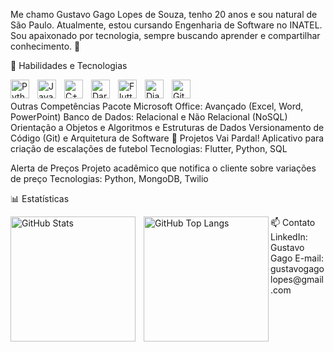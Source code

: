 Me chamo Gustavo Gago Lopes de Souza, tenho 20 anos e sou natural de São Paulo. Atualmente, estou cursando Engenharia de Software no INATEL. Sou apaixonado por tecnologia, sempre buscando aprender e compartilhar conhecimento. 🚀


🤖 Habilidades e Tecnologias
<p> <img align="left" alt="Python" title="Python" width="30px" style="padding-right: 10px;" src="https://cdn.jsdelivr.net/gh/devicons/devicon/icons/python/python-original.svg" /> <img align="left" alt="Java" title="Java" width="30px" style="padding-right: 10px;" src="https://cdn.jsdelivr.net/gh/devicons/devicon/icons/java/java-original.svg" /> <img align="left" alt="C++" title="C++" width="30px" style="padding-right: 10px;" src="https://cdn.jsdelivr.net/gh/devicons/devicon/icons/cplusplus/cplusplus-original.svg" /> <img align="left" alt="Dart" title="Dart" width="30px" style="padding-right: 10px;" src="https://cdn.jsdelivr.net/gh/devicons/devicon/icons/dart/dart-original.svg" /> <img align="left" alt="Flutter" title="Flutter" width="30px" style="padding-right: 10px;" src="https://cdn.jsdelivr.net/gh/devicons/devicon/icons/flutter/flutter-original.svg" /> <img align="left" alt="Django" title="Django" width="30px" style="padding-right: 10px;" src="https://cdn.jsdelivr.net/gh/devicons/devicon/icons/django/django-plain.svg" /> <img align="left" alt="Git" title="Git" width="30px" style="padding-right: 10px;" src="https://cdn.jsdelivr.net/gh/devicons/devicon/icons/git/git-original.svg" /> </p> <br/> <br/>
Outras Competências
Pacote Microsoft Office: Avançado (Excel, Word, PowerPoint)
Banco de Dados: Relacional e Não Relacional (NoSQL)
Orientação a Objetos e Algoritmos e Estruturas de Dados
Versionamento de Código (Git) e Arquitetura de Software
📂 Projetos
Vai Pardal!
Aplicativo para criação de escalações de futebol
Tecnologias: Flutter, Python, SQL

Alerta de Preços
Projeto acadêmico que notifica o cliente sobre variações de preço
Tecnologias: Python, MongoDB, Twilio

📊 Estatísticas
<p> <img align="left" alt="GitHub Stats" height="200" style="padding-right: 10px;" src="https://github-readme-stats.vercel.app/api?username=gustavogago&show_icons=true&theme=tokyonight&include_all_commits=true&locale=pt-br" /> <img align="left" alt="GitHub Top Langs" height="200" src="https://github-readme-stats.vercel.app/api/top-langs/?username=gustavogago&theme=tokyonight&layout=compact&custom_title=Tecnologias&langs_count=9" /> </p>
📫 Contato
LinkedIn: Gustavo Gago
E-mail: gustavogagolopes@gmail.com
<br/>
